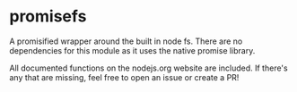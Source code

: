 # promisefs

A promisified wrapper around the built in node fs. There are no dependencies for this module as it uses the native promise library. 

All documented functions on the nodejs.org website are included. If there's any that are missing, feel free to open an issue or create a PR!
